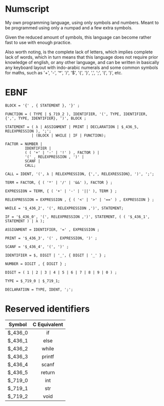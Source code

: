 # Numscript
My own programming language, using only symbols and numbers. Meant to be programmed using only a numpad and a few extra symbols.

Given the reduced amount of symbols, this language can become rather fast to use with enough practice.

Also worth noting, is the complete lack of letters, which implies complete lack of words, which in turn means that this language does not require prior knowledge of english, or any other language, and can be written in basically any keyboard layout with indo-arabic numerals and some common symbols for maths, such as '+', '-', '*', '/', '$', '{', '}', ',', ';', '(', ')', etc.

# EBNF

    BLOCK = '{' , { STATEMENT }, '}' ;

    FUNCTION = ( TYPE | $_719_2 ), IDENTIFIER, '(', TYPE, IDENTIFIER, {',', TYPE, IDENTIFIER}, ')', BLOCK ; 

    STATEMENT = ( λ | ASSIGNMENT | PRINT | DECLARATION | $_436_5, RELEXPRESSION ), ';';
                | (BLOCK | WHILE | IF | FUNCTION);

    FACTOR = NUMBER | 
             IDENTIFIER | 
             ( ( '+' | '-' | '!' ) , FACTOR ) | 
             '(' , RELEXPRESSION , ')' | 
             SCANF | 
             CALL;

    CALL = IDENT, '(', λ | RELEXPRESSION, {',', RELEXRESSION}, ')', ';';

    TERM = FACTOR, { ( '*' | '/' | '&&' ), FACTOR } ;

    EXPRESSION = TERM, { ( '+' | '-' | '||' ), TERM } ;

    RELEXPRESSION = EXPRESSION , { ( '<' | '>' | '==' ) , EXPRESSION } ;

    WHILE = '$_436_2', '(', RELEXPRESSION ,')', STATEMENT;

    IF = '$_436_0', '(', RELEXPRESSION ,')', STATEMENT, ( ( '$_436_1', STATEMENT ) | λ );

    ASSIGNMENT = IDENTIFIER, '=' , EXPRESSION ;

    PRINT = '$_436_3', '(' , EXPRESSION, ')' ;

    SCANF = '$_436_4', '(', ')' ;

    IDENTIFIER = $, DIGIT | '_', { DIGIT | '_' } ;

    NUMBER = DIGIT , { DIGIT } ;

    DIGIT = ( 1 | 2 | 3 | 4 | 5 | 6 | 7 | 8 | 9 | 0 ) ;

    TYPE = $_719_0 | $_719_1;

    DECLARATION = TYPE, IDENT, ';';


# Reserved identifiers

| Symbol 	        | C Equivalent                          |
|:-----------------:|:-------------------------------------:|
| $_436_0        	|  if        	                        |
| $_436_1       	|  else          	                    |
| $_436_2       	|  while      	                        |
| $_436_3       	|  printf      	                        |
| $_436_4       	|  scanf      	                        |
| $_436_5       	|  return      	                        |
| $_719_0       	|  int      	                        |
| $_719_1       	|  str      	                        |
| $_719_2       	|  void      	                        |
